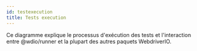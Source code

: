 ```yaml
---
id: testexecution
title: Tests execution
---
```


Ce diagramme explique le processus d'exécution des tests et l'interaction entre @wdio/runner et la plupart des autres paquets WebdriverIO.
